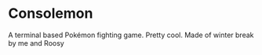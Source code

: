 # Consolemon
A terminal based Pokémon fighting game. Pretty cool. Made of winter break by me and Roosy
